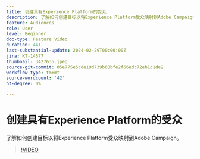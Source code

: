 ```yaml
---
title: 创建具有Experience Platform的受众
description: 了解如何创建目标以将Experience Platform受众映射到Adobe Campaign。
feature: Audiences
role: User
level: Beginner
doc-type: Feature Video
duration: 441
last-substantial-update: 2024-02-29T00:00:00Z
jira: KT-14577
thumbnail: 3427635.jpeg
source-git-commit: 05e775e5cde19d739b60bfe2f66edc72eb1c1de2
workflow-type: tm+mt
source-wordcount: '42'
ht-degree: 0%

---
```



# 创建具有Experience Platform的受众

了解如何创建目标以将Experience Platform受众映射到Adobe Campaign。

>[!VIDEO](https://video.tv.adobe.com/v/3427635/?learn=on)

